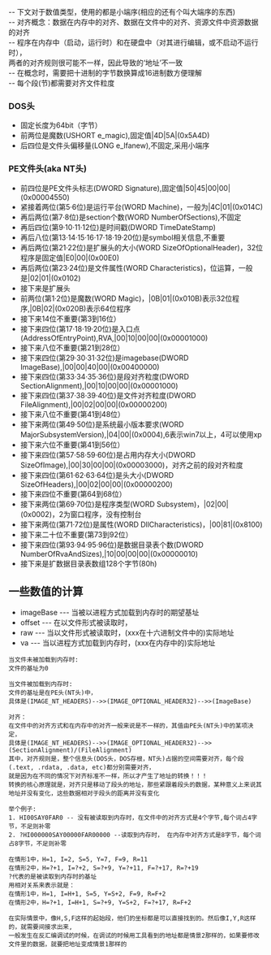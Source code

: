 -- 下文对于数值类型，使用的都是小端序(相应的还有个叫大端序的东西)<br>
-- 对齐概念：数据在内存中的对齐、数据在文件中的对齐、资源文件中资源数据的对齐 <br>
-- 程序在内存中（启动，运行时）和在硬盘中（对其进行编辑，或不启动不运行时），<br>
两者的对齐规则很可能不一样，因此导致的‘地址’不一致<br>
-- 在概念时，需要把十进制的字节数换算成16进制数方便理解<br>
-- 每个段(节)都需要对齐文件粒度<br>

### DOS头
* 固定长度为64bit（字节）
* 前两位是魔数(USHORT e_magic),固定值|4D|5A|(0x5A4D)
* 后四位是文件头偏移量(LONG e_lfanew),不固定,采用小端序

### PE文件头(aka NT头)
* 前四位是PE文件头标志(DWORD Signature),固定值|50|45|00|00|(0x00004550)
* 紧接着两位(第5·6位)是运行平台(WORD Machine)，一般为|4C|01|(0x014C)
* 再后两位(第7·8位)是section个数(WORD NumberOfSections),不固定
* 再后四位(第9·10·11·12位)是时间戳(DWORD TimeDateStamp)
* 再后八位(第13·14·15·16·17·18·19·20位)是symbol相关信息,不重要
* 再后两位(第21·22位)是扩展头的大小(WORD SizeOfOptionalHeader)，32位程序是固定值|E0|00|(0x00E0)
* 再后两位(第23·24位)是文件属性(WORD Characteristics)，位运算，一般是|02|01|(0x0102)
* 接下来是扩展头
* 前两位(第1·2位)是魔数(WORD Magic)，|0B|01|(0x010B)表示32位程序,|0B|02|(0x020B)表示64位程序
* 接下来14位不重要(第3到16位）
* 接下来四位(第17·18·19·20位)是入口点(AddressOfEntryPoint),RVA,|00|10|00|00|(0x00001000)
* 接下来八位不重要(第21到28位）
* 接下来四位(第29·30·31·32位)是imagebase(DWORD ImageBase),|00|00|40|00|(0x00400000)
* 接下来四位(第33·34·35·36位)是段对齐粒度(DWORD SectionAlignment),|00|10|00|00|(0x00001000)
* 接下来四位(第37·38·39·40位)是文件对齐粒度(DWORD FileAlignment),|00|02|00|00|(0x00000200)
* 接下来八位不重要(第41到48位）
* 接下来两位(第49·50位)是系统最小版本要求(WORD MajorSubsystemVersion),|04|00|(0x0004),6表示win7以上，4可以使用xp
* 接下来六位不重要(第41到56位）
* 接下来四位(第57·58·59·60位)是占用内存大小(DWORD SizeOfImage),|00|30|00|00|(0x00003000)，对齐之前的段对齐粒度
* 接下来四位(第61·62·63·64位)是头大小(DWORD SizeOfHeaders),|00|02|00|00|(0x00000200)
* 接下来四位不重要(第64到68位）
* 接下来两位(第69·70位)是程序类型(WORD Subsystem)，|02|00|(0x0002)，2为窗口程序，没有控制台
* 接下来两位(第71·72位)是属性(WORD DllCharacteristics)，|00|81|(0x8100)
* 接下来二十位不重要(第73到92位）
* 接下来四位(第93·94·95·96位)是数据目录表个数(DWORD NumberOfRvaAndSizes),|10|00|00|00|(0x00000010)
* 接下来是扩数据目录表数组128个字节(80h)

## 一些数值的计算
* imageBase --- 当被以进程方式加载到内存时的期望基址
* offset  --- 在以文件形式被读取时，
* raw  --- 当以文件形式被读取时，(xxx在十六进制文件中的)实际地址
* va   --- 当以进程方式加载到内存时，(xxx在内存中的)实际地址
```
当文件未被加载到内存时:
文件的基址为0

当文件被加载到内存时:
文件的基址是在PE头(NT头)中，
具体是(IMAGE_NT_HEADERS)-->>(IMAGE_OPTIONAL_HEADER32)-->>(ImageBase)

对齐：
在文件中的对齐方式和在内存中的对齐一般来说是不一样的，其值由PE头(NT头)中的某项决定，
具体是(IMAGE_NT_HEADERS)-->>(IMAGE_OPTIONAL_HEADER32)-->>(SectionAlignment)/(FileAlignment)
其中，对齐规则是，整个信息头(DOS头，DOS存根，NT头)占据的空间需要对齐，每个段(.text, .rdata, .data, etc)都分别需要对齐，
就是因为在不同的情况下对齐标准不一样，所以才产生了地址的转换！！！
转换的核心原理就是，对齐只是移动了段头的地址，那些紧跟着段头的数据，某种意义上来说其地址并没有变化，这些数据相对于段头的距离并没有变化

举个例子:
1. HI00SAY0FAR0 -- 没有被读取到内存时，在文件中的对齐方式是4个字节,每个词占4字节，不足则补零
2. ?HI000000SAY00000FAR00000 --读取到内存时， 在内存中对齐方式是8字节，每个词占8字节，不足则补零

在情形1中，H=1, I=2, S=5, Y=7, F=9, R=11
在情形2中，H=?+1, I=?+2, S=?+9, Y=?+11, F=?+17, R=?+19
?代表的是被读取到内存时的基址
用相对关系来表示就是：
在情形1中，H=1, I=H+1, S=5, Y=S+2, F=9, R=F+2
在情形2中，H=?+1, I=H+1, S=?+9, Y=S+2, F=?+17, R=F+2

在实际情景中，像H,S,F这样的起始段，他们的坐标都是可以直接找到的。然后像I,Y,R这样的，就需要间接求出来,
一般发生在反汇编调试的时候，在调试的时候用工具看到的地址都是情景2那样的，如果要修改文件里的数据，就要把地址变成情景1那样的
```





